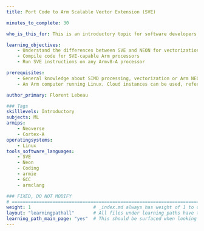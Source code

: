 ```yaml
---
title: Port Code to Arm Scalable Vector Extension (SVE)

minutes_to_complete: 30   

who_is_this_for: This is an introductory topic for software developers using SIMD instructions for High-Performance Computing, Machine Learning, Digital Signal Processing, Audio and Video Codec applications.

learning_objectives: 
    - Understand the differences between SVE and NEON for vectorization
    - Compile code for SVE-capable Arm processors
    - Run SVE instructions on any Armv8-A processor

prerequisites:
    - General knowledge about SIMD processing, vectorization or Arm NEON.
    - An Arm computer running Linux. Cloud instances can be used, refer to the list of [Arm cloud service providers](/learning-paths/servers-and-cloud-computing/csp/).

author_primary: Florent Lebeau

### Tags
skilllevels: Introductory
subjects: ML
armips:
    - Neoverse
    - Cortex-A
operatingsystems:
    - Linux
tools_software_languages:
    - SVE
    - Neon
    - Coding
    - armie
    - GCC
    - armclang

### FIXED, DO NOT MODIFY
# ================================================================================
weight: 1                       # _index.md always has weight of 1 to order correctly
layout: "learningpathall"       # All files under learning paths have this same wrapper
learning_path_main_page: "yes"  # This should be surfaced when looking for related content. Only set for _index.md of learning path content.
---
```

